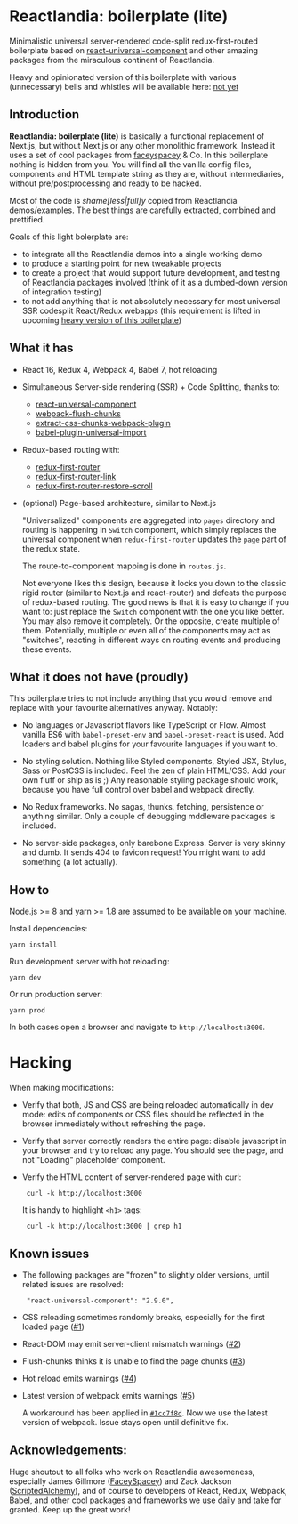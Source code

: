 # Reactlandia: boilerplate (lite)

Minimalistic universal server-rendered code-split redux-first-routed boilerplate based on [react-universal-component](https://github.com/faceyspacey/react-universal-component) and other amazing packages from the miraculous continent of Reactlandia.

Heavy and opinionated version of this boilerplate with various (unnecessary) bells and whistles will be available here: [not yet](TODO) 

## Introduction

**Reactlandia: boilerplate (lite)** is basically a functional replacement of Next.js, but without Next.js or any other monolithic framework. Instead it uses a set of cool packages from [faceyspacey](https://github.com/faceyspacey?tab=repositories) & Co. In this boilerplate nothing is hidden from you. You will find all the vanilla config files, components and HTML template string as they are, without intermediaries, without pre/postprocessing and ready to be hacked.

Most of the code is *shame\[less|full\]y* copied from Reactlandia demos/examples. The best things are carefully extracted, combined and prettified. 

Goals of this light bolerplate are:

 - to integrate all the Reactlandia demos into a single working demo
 - to produce a starting point for new tweakable projects
 - to create a project that would support future development, and testing of 
 Reactlandia packages involved (think of it as a dumbed-down version of integration testing)  
 - to not add anything that is not absolutely necessary for most universal SSR codesplit React/Redux webapps (this requirement is lifted in upcoming [heavy version of this boilerplate](TODO))


## What it has

 - React 16, Redux 4, Webpack 4, Babel 7, hot reloading
 
 - Simultaneous Server-side rendering (SSR) + Code Splitting, thanks to:
 
     - [react-universal-component](https://github.com/faceyspacey/react-universal-component)
     - [webpack-flush-chunks](https://github.com/faceyspacey/webpack-flush-chunks)
     - [extract-css-chunks-webpack-plugin](https://github.com/faceyspacey/extract-css-chunks-webpack-plugin) 
     - [babel-plugin-universal-import](https://github.com/faceyspacey/babel-plugin-universal-import)

  - Redux-based routing with:
  
     - [redux-first-router](https://github.com/faceyspacey/redux-first-router)
     - [redux-first-router-link](https://github.com/faceyspacey/redux-first-router-link)
     - [redux-first-router-restore-scroll](https://github.com/faceyspacey/redux-first-router-restore-scroll)
  
  - (optional) Page-based architecture, similar to Next.js
  
    "Universalized" components are aggregated into `pages` directory and routing is happening in `Switch` component, which simply replaces the universal component when `redux-first-router` updates the `page` part of the redux state.
    
    The route-to-component mapping is done in `routes.js`.
    
    Not everyone likes this design, because it locks you down to the classic rigid router 
    (similar to Next.js and react-router) and defeats the purpose of redux-based routing.
    The good news is that it is easy to change if you want to: just replace the 
    `Switch` component with the one you like better. You may also remove it completely.
    Or the opposite, create multiple of them. Potentially, multiple or even all of the components may act as "switches", reacting in different ways on routing events and producing these events.


## What it does not have (proudly)

  This boilerplate tries to not include anything that you would remove and replace with 
  your favourite alternatives anyway. Notably: 

  - No languages or Javascript flavors like TypeScript or Flow. Almost vanilla ES6 with `babel-preset-env` and `babel-preset-react` is used. Add loaders and babel plugins for your favourite languages if you want to.
  
  - No styling solution. Nothing like Styled components, Styled JSX, Stylus, 
  Sass or PostCSS is included. Feel the zen of plain HTML/CSS. Add your own fluff or ship as is ;)
  Any reasonable styling package should work, because you have full control over babel and webpack directly.
  
  - No Redux frameworks. No sagas, thunks, fetching, persistence or anything similar. 
  Only a couple of debugging mddleware packages is included.
  
  - No server-side packages, only barebone Express. Server is very skinny and dumb. It sends 404 to favicon request! You might want to add something (a lot actually).


## How to

  Node.js >= 8 and yarn >= 1.8 are assumed to be available on your machine.

  Install dependencies:

    yarn install
    
  Run development server with hot reloading:
  
    yarn dev
    
  Or run production server:

    yarn prod
    
  In both cases open a browser and navigate to `http://localhost:3000`.


# Hacking

  When making modifications:

   - Verify that both, JS and CSS are being reloaded automatically in dev mode:
  edits of components or CSS files should be reflected in the browser immediately without refreshing the page.
  
   - Verify that server correctly renders the entire page: disable javascript in 
  your browser and try to reload any page. You should see the page, and not 
  "Loading" placeholder component.
  
   - Verify the HTML content of server-rendered page with curl:
  
          curl -k http://localhost:3000
     
      It is handy to highlight `<h1>` tags:

          curl -k http://localhost:3000 | grep h1


## Known issues

 - The following packages are "frozen" to slightly older versions, until related issues are resolved:
 
        "react-universal-component": "2.9.0",

 - CSS reloading sometimes randomly breaks, especially for the first loaded page ([#1](https://github.com/ivan-aksamentov/reactlandia-bolerplate-lite/issues/1))

 - React-DOM may emit server-client mismatch warnings ([#2](https://github.com/ivan-aksamentov/reactlandia-bolerplate-lite/issues/2))
 
 - Flush-chunks thinks it is unable to find the page chunks ([#3](https://github.com/ivan-aksamentov/reactlandia-bolerplate-lite/issues/3))

 - Hot reload emits warnings ([#4](https://github.com/ivan-aksamentov/reactlandia-bolerplate-lite/issues/4))
 
 - Latest version of webpack emits warnings ([#5](https://github.com/ivan-aksamentov/reactlandia-bolerplate-lite/issues/5))
 
    A workaround has been applied in [`#1cc7f8d`](https://github.com/ivan-aksamentov/reactlandia-bolerplate-lite/commit/1cc7f8d3e501f10596bbe9881a3183ba297f629d). Now we use the latest version of webpack. Issue stays open until definitive fix.

## Acknowledgements:

Huge shoutout to all folks who work on Reactlandia awesomeness, especially James Gillmore ([FaceySpacey](https://github.com/faceyspacey)) and Zack Jackson ([ScriptedAlchemy](https://github.com/ScriptedAlchemy)), and of course to developers of React, Redux, Webpack, Babel, and other cool packages and frameworks we use daily and take for granted. Keep up the great work!
